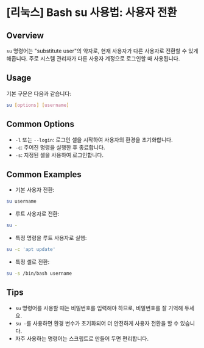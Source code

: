 # [리눅스] Bash su 사용법: 사용자 전환

## Overview
`su` 명령어는 "substitute user"의 약자로, 현재 사용자가 다른 사용자로 전환할 수 있게 해줍니다. 주로 시스템 관리자가 다른 사용자 계정으로 로그인할 때 사용됩니다.

## Usage
기본 구문은 다음과 같습니다:
```bash
su [options] [username]
```

## Common Options
- `-l` 또는 `--login`: 로그인 셸을 시작하여 사용자의 환경을 초기화합니다.
- `-c`: 주어진 명령을 실행한 후 종료합니다.
- `-s`: 지정된 셸을 사용하여 로그인합니다.

## Common Examples
- 기본 사용자 전환:
```bash
su username
```
- 루트 사용자로 전환:
```bash
su -
```
- 특정 명령을 루트 사용자로 실행:
```bash
su -c 'apt update'
```
- 특정 셸로 전환:
```bash
su -s /bin/bash username
```

## Tips
- `su` 명령어를 사용할 때는 비밀번호를 입력해야 하므로, 비밀번호를 잘 기억해 두세요.
- `su -`를 사용하면 환경 변수가 초기화되어 더 안전하게 사용자 전환을 할 수 있습니다.
- 자주 사용하는 명령어는 스크립트로 만들어 두면 편리합니다.